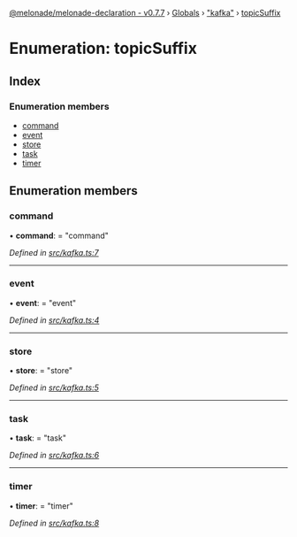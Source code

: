 [@melonade/melonade-declaration - v0.7.7](../README.md) › [Globals](../globals.md) › ["kafka"](../modules/_kafka_.md) › [topicSuffix](_kafka_.topicsuffix.md)

# Enumeration: topicSuffix

## Index

### Enumeration members

* [command](_kafka_.topicsuffix.md#command)
* [event](_kafka_.topicsuffix.md#event)
* [store](_kafka_.topicsuffix.md#store)
* [task](_kafka_.topicsuffix.md#task)
* [timer](_kafka_.topicsuffix.md#timer)

## Enumeration members

###  command

• **command**: = "command"

*Defined in [src/kafka.ts:7](https://github.com/devit-tel/melonade-declaration/blob/e7e9481/src/kafka.ts#L7)*

___

###  event

• **event**: = "event"

*Defined in [src/kafka.ts:4](https://github.com/devit-tel/melonade-declaration/blob/e7e9481/src/kafka.ts#L4)*

___

###  store

• **store**: = "store"

*Defined in [src/kafka.ts:5](https://github.com/devit-tel/melonade-declaration/blob/e7e9481/src/kafka.ts#L5)*

___

###  task

• **task**: = "task"

*Defined in [src/kafka.ts:6](https://github.com/devit-tel/melonade-declaration/blob/e7e9481/src/kafka.ts#L6)*

___

###  timer

• **timer**: = "timer"

*Defined in [src/kafka.ts:8](https://github.com/devit-tel/melonade-declaration/blob/e7e9481/src/kafka.ts#L8)*
